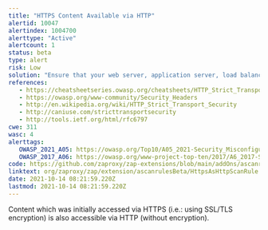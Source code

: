 ```yaml
---
title: "HTTPS Content Available via HTTP"
alertid: 10047
alertindex: 1004700
alerttype: "Active"
alertcount: 1
status: beta
type: alert
risk: Low
solution: "Ensure that your web server, application server, load balancer, etc. is configured to only serve such content via HTTPS. Consider implementing HTTP Strict Transport Security."
references:
   - https://cheatsheetseries.owasp.org/cheatsheets/HTTP_Strict_Transport_Security_Cheat_Sheet.html
   - https://owasp.org/www-community/Security_Headers
   - http://en.wikipedia.org/wiki/HTTP_Strict_Transport_Security
   - http://caniuse.com/stricttransportsecurity
   - http://tools.ietf.org/html/rfc6797
cwe: 311
wasc: 4
alerttags: 
   OWASP_2021_A05: https://owasp.org/Top10/A05_2021-Security_Misconfiguration/
   OWASP_2017_A06: https://owasp.org/www-project-top-ten/2017/A6_2017-Security_Misconfiguration.html
code: https://github.com/zaproxy/zap-extensions/blob/main/addOns/ascanrulesBeta/src/main/java/org/zaproxy/zap/extension/ascanrulesBeta/HttpsAsHttpScanRule.java
linktext: org/zaproxy/zap/extension/ascanrulesBeta/HttpsAsHttpScanRule.java
date: 2021-10-14 08:21:59.220Z
lastmod: 2021-10-14 08:21:59.220Z
---
```

Content which was initially accessed via HTTPS (i.e.: using SSL/TLS encryption) is also accessible via HTTP (without encryption). 
